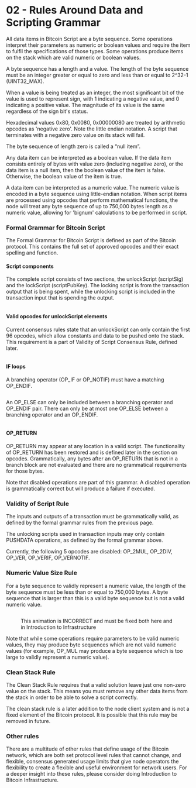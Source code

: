 # 02 - Rules Around Data and Scripting Grammar

All data items in Bitcoin Script are a byte sequence. Some operations interpret their parameters as numeric or boolean values and require the item to fulfil the specifications of those types. Some operations produce items on the stack which are valid numeric or boolean values.

A byte sequence has a length and a value. The length of the byte sequence must be an integer greater or equal to zero and less than or equal to 2^32-1 (UINT32\_MAX).

When a value is being treated as an integer, the most significant bit of the value is used to represent sign, with 1 indicating a negative value, and 0 indicating a positive value. The magnitude of its value is the same regardless of the sign bit's status.

Hexadecimal values 0x80, 0x0080, 0x00000080 are treated by arithmetic opcodes as 'negative zero'. Note the little endian notation. A script that terminates with a negative zero value on its stack will fail.

The byte sequence of length zero is called a “null item”.

Any data item can be interpreted as a boolean value. If the data item consists entirely of bytes with value zero (including negative zero), or the data item is a null item, then the boolean value of the item is false. Otherwise, the boolean value of the item is true.

A data item can be interpreted as a numeric value. The numeric value is encoded in a byte sequence using little-endian notation. When script items are processed using opcodes that perform mathematical functions, the node will treat any byte sequence of up to 750,000 bytes length as a numeric value, allowing for 'bignum' calculations to be performed in script.

### Formal Grammar for Bitcoin Script

The Formal Grammar for Bitcoin Script is defined as part of the Bitcoin protocol. This contains the full set of approved opcodes and their exact spelling and function.

#### Script components

The complete script consists of two sections, the unlockScript (scriptSig) and the lockScript (scriptPubKey). The locking script is from the transaction output that is being spent, while the unlocking script is included in the transaction input that is spending the output.

<figure><img src="../.gitbook/assets/scriptsig.gif" alt=""><figcaption></figcaption></figure>

#### Valid opcodes for unlockScript elements

Current consensus rules state that an unlockScript can only contain the first 96 opcodes, which allow constants and data to be pushed onto the stack. This requirement is a part of Validity of Script Consensus Rule, defined later.

<figure><img src="../.gitbook/assets/unlockingscript.gif" alt=""><figcaption></figcaption></figure>

#### IF loops

A branching operator (OP\_IF or OP\_NOTIF) must have a matching OP\_ENDIF.

<figure><img src="../.gitbook/assets/IFNOTIF.gif" alt=""><figcaption></figcaption></figure>

An OP\_ELSE can only be included between a branching operator and OP\_ENDIF pair. There can only be at most one OP\_ELSE between a branching operator and an OP\_ENDIF.

<figure><img src="../.gitbook/assets/opelse.gif" alt=""><figcaption></figcaption></figure>

#### OP\_RETURN

OP\_RETURN may appear at any location in a valid script. The functionality of OP\_RETURN has been restored and is defined later in the section on opcodes. Grammatically, any bytes after an OP\_RETURN that is not in a branch block are not evaluated and there are no grammatical requirements for those bytes.

Note that disabled operations are part of this grammar. A disabled operation is grammatically correct but will produce a failure if executed.

### Validity of Script Rule

The inputs and outputs of a transaction must be grammatically valid, as defined by the formal grammar rules from the previous page.

The unlocking scripts used in transaction inputs may only contain PUSHDATA operations, as defined by the formal grammar above.

Currently, the following 5 opcodes are disabled: OP\_2MUL, OP\_2DIV, OP\_VER, OP\_VERIF, OP\_VERNOTIF.

### Numeric Value Size Rule

For a byte sequence to validly represent a numeric value, the length of the byte sequence must be less than or equal to 750,000 bytes. A byte sequence that is larger than this is a valid byte sequence but is not a valid numeric value.

<figure><img src="../.gitbook/assets/numericvaluesize.gif" alt=""><figcaption><p>This animation is INCORRECT and must be fixed both here and in Introduction to Infrastructure</p></figcaption></figure>

Note that while some operations require parameters to be valid numeric values, they may produce byte sequences which are not valid numeric values (for example, OP\_MUL may produce a byte sequence which is too large to validly represent a numeric value).

### Clean Stack Rule

The Clean Stack Rule requires that a valid solution leave just one non-zero value on the stack. This means you must remove any other data items from the stack in order to be able to solve a script correctly.

The clean stack rule is a later addition to the node client system and is not a fixed element of the Bitcoin protocol. It is possible that this rule may be removed in future.

### Other rules

There are a multitude of other rules that define usage of the Bitcoin network, which are both set protocol level rules that cannot change, and flexible, consensus generated usage limits that give node operators the flexibility to create a flexible and useful environment for network users. For a deeper insight into these rules, please consider doing Introduction to Bitcoin Infrastructure.
